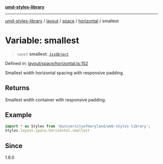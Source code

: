 [**umd-styles-library**](../../../../../../README.md)

***

[umd-styles-library](../../../../../../modules.md) / [layout](../../../../../README.md) / [space](../../../README.md) / [horizontal](../README.md) / smallest

# Variable: smallest

> `const` **smallest**: [`JssObject`](../../../../../../utilities/namespaces/transform/type-aliases/JssObject.md)

Defined in: [layout/space/horizontal.ts:152](https://github.com/UMD-Digital/design-system/blob/ed6189804bf5f4c4fcbe5325b54aac33ac48d614/packages/styles/source/layout/space/horizontal.ts#L152)

Smallest width horizontal spacing with responsive padding.

## Returns

Smallest width container with responsive padding.

## Example

```typescript
import * as Styles from '@universityofmaryland/web-styles-library';
Styles.layout.space.horizontal.smallest
```

## Since

1.8.0
